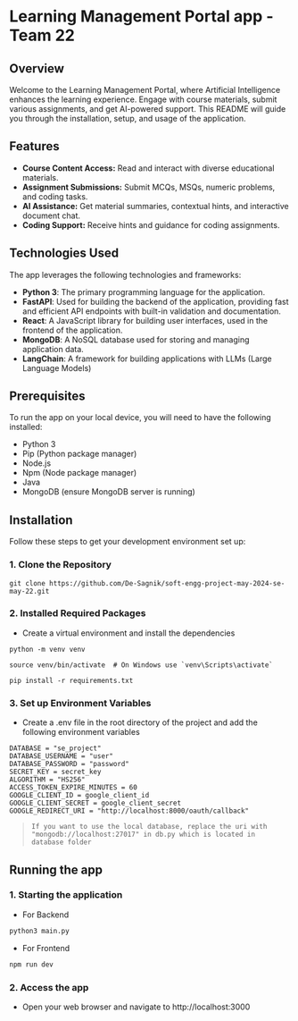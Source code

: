 # Learning Management Portal app - Team 22

## Overview

Welcome to the Learning Management Portal, where Artificial Intelligence enhances the learning experience. Engage with course materials, submit various assignments, and get AI-powered support. This README will guide you through the installation, setup, and usage of the application.

## Features

- **Course Content Access:** Read and interact with diverse educational materials.
- **Assignment Submissions:** Submit MCQs, MSQs, numeric problems, and coding tasks.
- **AI Assistance:** Get material summaries, contextual hints, and interactive document chat.
- **Coding Support:** Receive hints and guidance for coding assignments.

## Technologies Used

The app leverages the following technologies and frameworks:

- **Python 3**: The primary programming language for the application.
- **FastAPI**: Used for building the backend of the application, providing fast and efficient API endpoints with built-in validation and documentation.
- **React**: A JavaScript library for building user interfaces, used in the frontend of the application.
- **MongoDB**: A NoSQL database used for storing and managing application data.
- **LangChain**: A framework for building applications with LLMs (Large Language Models)

## Prerequisites

To run the app on your local device, you will need to have the following installed:

- Python 3
- Pip (Python package manager)
- Node.js
- Npm (Node package manager)
- Java
- MongoDB (ensure MongoDB server is running)

## Installation

Follow these steps to get your development environment set up:

### 1. Clone the Repository

```
git clone https://github.com/De-Sagnik/soft-engg-project-may-2024-se-may-22.git
```

### 2. Installed Required Packages

- Create a virtual environment and install the dependencies

```
python -m venv venv

source venv/bin/activate  # On Windows use `venv\Scripts\activate`

pip install -r requirements.txt
```

### 3. Set up Environment Variables

- Create a .env file in the root directory of the project and add the following environment variables

```
DATABASE = "se_project"
DATABASE_USERNAME = "user"
DATABASE_PASSWORD = "password"
SECRET_KEY = secret_key
ALGORITHM = "HS256"
ACCESS_TOKEN_EXPIRE_MINUTES = 60
GOOGLE_CLIENT_ID = google_client_id
GOOGLE_CLIENT_SECRET = google_client_secret
GOOGLE_REDIRECT_URI = "http://localhost:8000/oauth/callback"
```

> ```If you want to use the local database, replace the uri with "mongodb://localhost:27017" in db.py which is located in database folder```

## Running the app

### 1. Starting the application

- For Backend

```python
python3 main.py
```

- For Frontend

```js
npm run dev
```

### 2. Access the app

- Open your web browser and navigate to http://localhost:3000 


